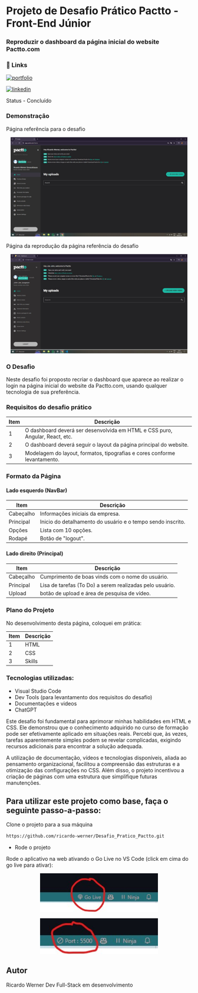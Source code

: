 # Projeto de Desafio Prático Pactto - Front-End Júnior

### Reproduzir o dashboard da página inicial do website Pactto.com


### 🔗 Links
[![portfolio](https://img.shields.io/badge/my_portfolio-000?style=for-the-badge&logo=ko-fi&logoColor=white)](https://github.com/ricardo-werner)

[![linkedin](https://img.shields.io/badge/linkedin-0A66C2?style=for-the-badge&logo=linkedin&logoColor=white)](https://www.linkedin.com/in/ricardo-werner)


Status - Concluído

### Demonstração

Página referência para o desafio
<p align="center">
  <img width="480" src="assets/to_readme/pactto_app.jpg">
</p>

Página da reprodução da página referência do desafio
<p align="center">
  <img width="480" src="assets/to_readme/pactto_recriacao.jpg">
</p>


### O Desafio
Neste desafio foi proposto recriar o dashboard que aparece ao realizar o login na página inicial do website da Pactto.com, usando qualquer tecnologia de sua preferência.

### Requisitos do desafio prático

| Item  | Descrição                                            
| ----- | -----------------------------------------------------------------------------|
|  1    |  O dashboard deverá ser desenvolvida em HTML e CSS puro, Angular, React, etc.|  
|  2    |  O dashboard deverá seguir o layout da página principal do website.          |
|  3    |  Modelagem do layout, formatos, tipografias e cores conforme levantamento.   |


### Formato da Página

#### Lado esquerdo (NavBar)

| Item        | Descrição                                            
| ------------| ------------------------------------------------------------|
|  Cabeçalho  | Informações iniciais da empresa.                            |
|  Principal  | Inicio do detalhamento do usuário e o tempo sendo inscrito. |
|  Opções     | Lista com 10 opções.                                        |
|  Rodapé     | Botão de "logout".                                          |

#### Lado direito (Principal)

| Item        | Descrição                                            
| ------------| --------------------------------------------------------|
|  Cabeçalho  | Cumprimento de boas vinds com o nome do usuário.        |
|  Principal  | Lisa de tarefas (To Do) a serem realizadas pelo usuário.|
|  Upload     | botão de upload e área de pesquisa de vídeo.            |


### Plano do Projeto

No desenvolvimento desta página, coloquei em prática:

| Item  | Descrição                                            
| ----- | ------------- |
|  1    |  HTML         |
|  2    |  CSS          |
|  3    |  Skills       |

### Tecnologias utilizadas:

- Visual Studio Code
- Dev Tools (para levantamento dos requisitos do desafio)
- Documentações e videos
- ChatGPT


Este desafio foi fundamental para aprimorar minhas habilidades em HTML e CSS.
Ele demonstrou que o conhecimento adquirido no curso de formação pode ser efetivamente aplicado em situações reais. Percebi que, às vezes, tarefas aparentemente simples podem se revelar complicadas, exigindo recursos adicionais para encontrar a solução adequada.

A utilização de documentação, vídeos e tecnologias disponíveis, aliada ao pensamento organizacional, facilitou a compreensão das estruturas e a otimização das configurações no CSS. Além disso, o projeto incentivou a criação de páginas com uma estrutura que simplifique futuras manutenções.

## Para utilizar este projeto como base, faça o seguinte passo-a-passo:

Clone o projeto para a sua máquina
```bash
https://github.com/ricardo-werner/Desafio_Pratico_Pactto.git
```
- Rode o projeto

Rode o aplicativo na web ativando o Go Live no VS Code (click em cima do go live para ativar):
<p align="center">
  <img width="320" src="assets/to_readme/GoLive.jpg"
</p>

<p align="center">
  <img width="320" src="assets/to_readme/GoLiveOn.jpg"
</p>


## Autor

Ricardo Werner
Dev Full-Stack em desenvolvimento
